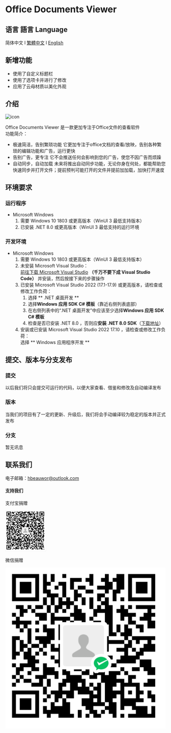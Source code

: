 # Office Documents Viewer
## 语言 語言 Language
简体中文  l
[繁體中文](/.github/res/MarkDown/ZH-TR.md)   l
[English](/.github/res/MarkDown/EN-EN.md)
## 新增功能
- 使用了自定义标题栏
- 使用了选项卡并进行了修改
- 应用了云母材质以美化外观
## 介绍
![icon](/.github/res/ass/iconw.svg)    

Office Documents Viewer 是一款更加专注于Office文件的查看软件    
功能简介：
- 极速简洁，告别繁琐功能
    它更加专注于office文档的查看/放映，告别各种繁琐的编辑功能和广告，运行更快
- 告别广告，更专注
    它不会推送任何会影响到您的广告，使您不因广告而烦躁
- 自动同步，自动加载
    未来将推出自动同步功能，无论你身在何处，都能帮助您快速同步并打开文件；提前预判可能打开的文件并提前加加载，加快打开速度
## 环境要求
### 运行程序
- Microsoft Windows
    1. 需要 Windows 10 1803 或更高版本（WinUI 3 最低支持版本）
    2. 已安装 .NET 8.0 或更高版本（WinUI 3 最低支持的运行环境
### 开发环境
- Microsoft Windows
    1. 需要 Windows 10 1803 或更高版本（WinUI 3 最低支持版本）
    2. 未安装 Microsoft Visual Studio：    
[前往下载 Microsoft Visual Studio](https://visualstudio.microsoft.com/zh-hans/) **（千万不要下成 Visual Studio Code）**  并安装，然后按接下来的步骤操作
    3. 已安装 Microsoft Visual Studio 2022 (17.1-17.9) 或更高版本，请检查或修改工作负荷：
        1. 选择 ** .NET 桌面开发 **
        2. 选择**Windows 应用 SDK C# 模板**（靠近右侧列表底部）
        3. 在右侧列表中的“.NET 桌面开发”中应该至少选择**Windows 应用 SDK C# 模板**
        4. 检查是否已安装 .NET 8.0 ，否则应**安装 .NET 8.0 SDK**（[下载地址](https://dotnet.microsoft.com/zh-cn/download/dotnet/8.0)）
    4. 安装或已安装 Microsoft Visual Studio 2022 17.10 ，请检查或修改工作负荷：    
        选择 ** Windows 应用程序开发 **
## 提交、版本与分支发布
### 提交
以后我们将只会提交可运行的代码，以便大家查看、借鉴和修改及自动编译发布
### 版本
当我们的项目有了一定的更新、升级后，我们将会手动编译较为稳定的版本并正式发布
### 分支
暂无讯息
## 联系我们
电子邮箱：hbeauwor@outlook.com
#### 支持我们
支付宝捐赠

![Alipay](/.github/res/ass/Alipay.png)  

微信捐赠

![WeChatPay](/.github/res/ass/WeChatPay.png)  